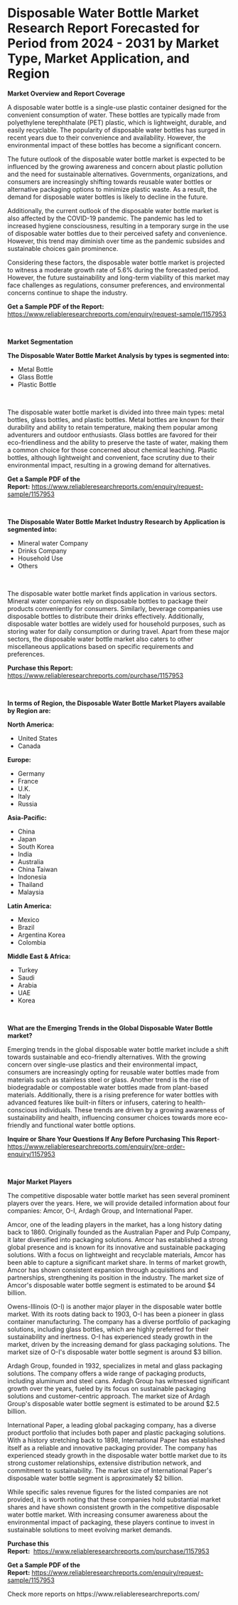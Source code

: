 <p><h1>Disposable Water Bottle Market Research Report Forecasted for Period from 2024 -  2031 by Market Type, Market Application, and Region</h1></p><p><strong>Market Overview and Report Coverage</strong></p>
<p><p>A disposable water bottle is a single-use plastic container designed for the convenient consumption of water. These bottles are typically made from polyethylene terephthalate (PET) plastic, which is lightweight, durable, and easily recyclable. The popularity of disposable water bottles has surged in recent years due to their convenience and availability. However, the environmental impact of these bottles has become a significant concern.</p><p>The future outlook of the disposable water bottle market is expected to be influenced by the growing awareness and concern about plastic pollution and the need for sustainable alternatives. Governments, organizations, and consumers are increasingly shifting towards reusable water bottles or alternative packaging options to minimize plastic waste. As a result, the demand for disposable water bottles is likely to decline in the future.</p><p>Additionally, the current outlook of the disposable water bottle market is also affected by the COVID-19 pandemic. The pandemic has led to increased hygiene consciousness, resulting in a temporary surge in the use of disposable water bottles due to their perceived safety and convenience. However, this trend may diminish over time as the pandemic subsides and sustainable choices gain prominence.</p><p>Considering these factors, the disposable water bottle market is projected to witness a moderate growth rate of 5.6% during the forecasted period. However, the future sustainability and long-term viability of this market may face challenges as regulations, consumer preferences, and environmental concerns continue to shape the industry.</p></p>
<p><strong>Get a Sample PDF of the Report:</strong> <a href="https://www.reliableresearchreports.com/enquiry/request-sample/1157953">https://www.reliableresearchreports.com/enquiry/request-sample/1157953</a></p>
<p>&nbsp;</p>
<p><strong>Market Segmentation</strong></p>
<p><strong>The Disposable Water Bottle Market Analysis by types is segmented into:</strong></p>
<p><ul><li>Metal Bottle</li><li>Glass Bottle</li><li>Plastic Bottle</li></ul></p>
<p>&nbsp;</p>
<p><p>The disposable water bottle market is divided into three main types: metal bottles, glass bottles, and plastic bottles. Metal bottles are known for their durability and ability to retain temperature, making them popular among adventurers and outdoor enthusiasts. Glass bottles are favored for their eco-friendliness and the ability to preserve the taste of water, making them a common choice for those concerned about chemical leaching. Plastic bottles, although lightweight and convenient, face scrutiny due to their environmental impact, resulting in a growing demand for alternatives.</p></p>
<p><strong>Get a Sample PDF of the Report:</strong>&nbsp;<a href="https://www.reliableresearchreports.com/enquiry/request-sample/1157953">https://www.reliableresearchreports.com/enquiry/request-sample/1157953</a></p>
<p>&nbsp;</p>
<p><strong>The Disposable Water Bottle Market Industry Research by Application is segmented into:</strong></p>
<p><ul><li>Mineral water Company</li><li>Drinks Company</li><li>Household Use</li><li>Others</li></ul></p>
<p>&nbsp;</p>
<p><p>The disposable water bottle market finds application in various sectors. Mineral water companies rely on disposable bottles to package their products conveniently for consumers. Similarly, beverage companies use disposable bottles to distribute their drinks effectively. Additionally, disposable water bottles are widely used for household purposes, such as storing water for daily consumption or during travel. Apart from these major sectors, the disposable water bottle market also caters to other miscellaneous applications based on specific requirements and preferences.</p></p>
<p><strong>Purchase this Report:</strong>&nbsp; <a href="https://www.reliableresearchreports.com/purchase/1157953">https://www.reliableresearchreports.com/purchase/1157953</a></p>
<p>&nbsp;</p>
<p><strong>In terms of Region, the Disposable Water Bottle Market Players available by Region are:</strong></p>
<p>
    <p> <strong> North America: </strong>
        <ul>
            <li>United States</li>
            <li>Canada</li>
        </ul>
        </p> 
    <p> <strong> Europe: </strong>
        <ul>
            <li>Germany</li>
            <li>France</li>
            <li>U.K.</li>
            <li>Italy</li>
            <li>Russia</li>
        </ul>
        </p> 
    <p> <strong> Asia-Pacific: </strong>
        <ul>
            <li>China</li>
            <li>Japan</li>
            <li>South Korea</li>
            <li>India</li>
            <li>Australia</li>
            <li>China Taiwan</li>
            <li>Indonesia</li>
            <li>Thailand</li>
            <li>Malaysia</li>
        </ul>
        </p> 
    <p> <strong> Latin America: </strong>
        <ul>
            <li>Mexico</li>
            <li>Brazil</li>
            <li>Argentina Korea</li>
            <li>Colombia</li>
        </ul>
        </p> 
    <p> <strong> Middle East & Africa: </strong>
        <ul>
            <li>Turkey</li>
            <li>Saudi</li>
            <li>Arabia</li>
            <li>UAE</li>
            <li>Korea</li>
        </ul>
    </p>
    </p>
<p>&nbsp;</p>
<p><strong>What are the Emerging Trends in the Global Disposable Water Bottle market?</strong></p>
<p><p>Emerging trends in the global disposable water bottle market include a shift towards sustainable and eco-friendly alternatives. With the growing concern over single-use plastics and their environmental impact, consumers are increasingly opting for reusable water bottles made from materials such as stainless steel or glass. Another trend is the rise of biodegradable or compostable water bottles made from plant-based materials. Additionally, there is a rising preference for water bottles with advanced features like built-in filters or infusers, catering to health-conscious individuals. These trends are driven by a growing awareness of sustainability and health, influencing consumer choices towards more eco-friendly and functional water bottle options.</p></p>
<p><strong>Inquire or Share Your Questions If Any Before Purchasing This Report</strong>- <a href="https://www.reliableresearchreports.com/enquiry/pre-order-enquiry/1157953">https://www.reliableresearchreports.com/enquiry/pre-order-enquiry/1157953</a></p>
<p>&nbsp;</p>
<p><strong>Major Market Players</strong></p>
<p><p>The competitive disposable water bottle market has seen several prominent players over the years. Here, we will provide detailed information about four companies: Amcor, O-I, Ardagh Group, and International Paper.</p><p>Amcor, one of the leading players in the market, has a long history dating back to 1860. Originally founded as the Australian Paper and Pulp Company, it later diversified into packaging solutions. Amcor has established a strong global presence and is known for its innovative and sustainable packaging solutions. With a focus on lightweight and recyclable materials, Amcor has been able to capture a significant market share. In terms of market growth, Amcor has shown consistent expansion through acquisitions and partnerships, strengthening its position in the industry. The market size of Amcor's disposable water bottle segment is estimated to be around $4 billion.</p><p>Owens-Illinois (O-I) is another major player in the disposable water bottle market. With its roots dating back to 1903, O-I has been a pioneer in glass container manufacturing. The company has a diverse portfolio of packaging solutions, including glass bottles, which are highly preferred for their sustainability and inertness. O-I has experienced steady growth in the market, driven by the increasing demand for glass packaging solutions. The market size of O-I's disposable water bottle segment is around $3 billion.</p><p>Ardagh Group, founded in 1932, specializes in metal and glass packaging solutions. The company offers a wide range of packaging products, including aluminum and steel cans. Ardagh Group has witnessed significant growth over the years, fueled by its focus on sustainable packaging solutions and customer-centric approach. The market size of Ardagh Group's disposable water bottle segment is estimated to be around $2.5 billion.</p><p>International Paper, a leading global packaging company, has a diverse product portfolio that includes both paper and plastic packaging solutions. With a history stretching back to 1898, International Paper has established itself as a reliable and innovative packaging provider. The company has experienced steady growth in the disposable water bottle market due to its strong customer relationships, extensive distribution network, and commitment to sustainability. The market size of International Paper's disposable water bottle segment is approximately $2 billion.</p><p>While specific sales revenue figures for the listed companies are not provided, it is worth noting that these companies hold substantial market shares and have shown consistent growth in the competitive disposable water bottle market. With increasing consumer awareness about the environmental impact of packaging, these players continue to invest in sustainable solutions to meet evolving market demands.</p></p>
<p><strong>Purchase this Report:</strong>&nbsp;&nbsp;<a href="https://www.reliableresearchreports.com/purchase/1157953">https://www.reliableresearchreports.com/purchase/1157953</a></p>
<p></p>
<p><strong>Get a Sample PDF of the Report:</strong>&nbsp;<a href="https://www.reliableresearchreports.com/enquiry/request-sample/1157953">https://www.reliableresearchreports.com/enquiry/request-sample/1157953</a></p>
<p>Check more reports on https://www.reliableresearchreports.com/</p>